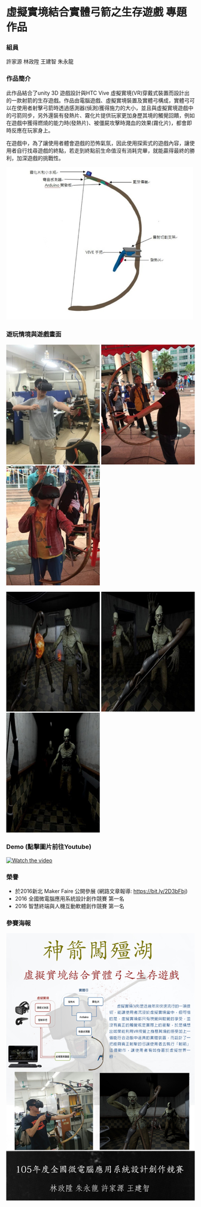 # 虛擬實境結合實體弓箭之生存遊戲 專題作品

### 組員

許家源 林政陞 王建智 朱永龍

### 作品簡介

此作品結合了unity 3D 遊戲設計與HTC Vive 虛擬實境(VR)穿戴式裝置而設計出的一款射箭的生存遊戲。作品由電腦遊戲、虛擬實境裝置及實體弓構成，實體弓可以在使用者射擊弓箭時透過感測器(偵測)獲得施力的大小，並且與虛擬實境遊戲中的弓箭同步，另外還裝有發熱片、霧化片提供玩家更加身歷其境的觸覺回饋，例如在遊戲中獲得燃燒的能力時(發熱片)、被僵屍攻擊時濺血的效果(霧化片)，都會即時反應在玩家身上。

在遊戲中，為了讓使用者體會遊戲的恐怖氣氛，因此使用探索式的遊戲內容，讓使用者自行找尋遊戲的終點，若走到終點前生命值沒有消耗完畢，就能贏得最終的勝利，加深遊戲的挑戰性。

 <img src="https://github.com/cy-Hsu/VR-Bow/blob/master/pics/components.jpg" width=500>
 
### 遊玩情境與遊戲畫面

<img src="https://github.com/cy-Hsu/VR-Bow/blob/master/pics/1.jpg" width=250 height=320> <img src="https://github.com/cy-Hsu/VR-Bow/blob/master/pics/2.jpg" width=250 height=320> <img src="https://github.com/cy-Hsu/VR-Bow/blob/master/pics/3.jpg" width=250 height=320>

<img src="https://github.com/cy-Hsu/VR-Bow/blob/master/pics/4.jpg" width=250 height=320> <img src="https://github.com/cy-Hsu/VR-Bow/blob/master/pics/5.jpg" width=250 height=320> <img src="https://github.com/cy-Hsu/VR-Bow/blob/master/pics/6.jpg" width=250 height=320>

### Demo (點擊圖片前往Youtube)

[![Watch the video](https://img.youtube.com/vi/CdPzHVoTVWM/0.jpg)](https://www.youtube.com/watch?v=CdPzHVoTVWM)

### 榮譽
* 於2016新北 Maker Faire 公開參展 (網路文章報導: https://bit.ly/2D3bFbj)
* 2016 全國微電腦應用系統設計創作競賽 第一名
* 2016 智慧終端與人機互動軟體創作競賽 第一名

### 參賽海報

<img src="https://github.com/cy-Hsu/VR-Bow/blob/master/%E7%AB%B6%E8%B3%BD%E6%B5%B7%E5%A0%B1.jpg" width=800>
